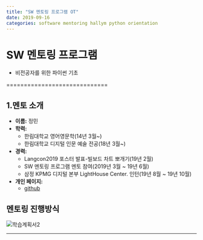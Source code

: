 ```yaml
---
title: "SW 멘토링 프로그램 OT"
date: 2019-09-16
categories: software mentoring hallym python orientation
---
```

# SW 멘토링 프로그램
- 비전공자를 위한 파이썬 기초

=============================

## 1.멘토 소개
- **이름:** 정민
- **학력:**
  - 한림대학교 영어영문학(14년 3월~)
  - 한림대학교 디지털 인문 예술 전공(18년 3월~)
- **경력:**
  - Langcon2019 포스터 발표-빌보드 차트 뽀개기(19년 2월)
  - SW 멘토링 프로그램 멘토 참여(2019년 3월 ~ 19년 6월)
  - 삼정 KPMG 디지털 본부 LightHouse Center. 인턴(19년 8월 ~ 19년 10월)
- **개인 페이지:**
  - [github](https://github.com/JeongMin-D)

## 멘토링 진행방식

![학습계획서2](https://user-images.githubusercontent.com/38097923/64128013-39ac9400-cdef-11e9-9dac-cd4e18e6b67c.PNG)

* * *

##
